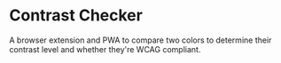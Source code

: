 # Contrast Checker

A browser extension and PWA to compare two colors to determine their contrast level and whether they're WCAG compliant.
